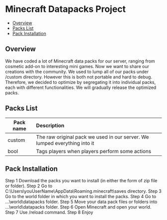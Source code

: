 # Minecraft Datapacks Project
- [Overview](#Overview)
- [Packs List](#Packs-List)
- [Pack Installation](#Pack-Installation)

## Overview
We have coded a lot of Minecraft data packs for our server, ranging from cosmetic add-on to interesting mini games. Now we want to share our creations with the community. 
We used to lump all of our packs under /custom directory. However this is both not portable and hard to debug. Therefore, we decided to optimize by segregating it into individual packs, each with different functionalities. We will gradually release the optimized packs.

## Packs List
| Pack name | Description |
| --- | :--- |
| custom | The raw original pack we used in our server. We lumped everything into it
| bool | Tags players when players perform some actions

## Pack Installation
Step 1 Download the packs you want to install (in either the form of zip file or folder).
Step 2 Go to C:\Users\youUserName\AppData\Roaming\.minecraft\saves directory.
Step 3 Go to the world folder in which you want to install the packs.
Step 4 Go to ...\world\datapacks folder.
Step 5 Move your data pack files or folders into ...\world\datapacks folder.
Step 6 Open Minecraft and open your world.
Step 7 Use /reload command.
Step 8 Enjoy
